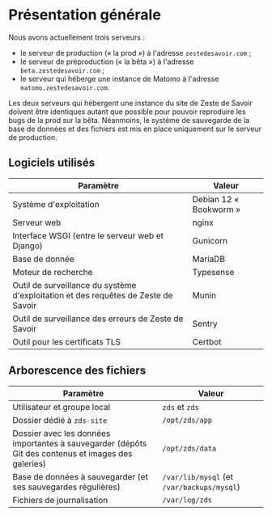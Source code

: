 # Présentation générale

Nous avons actuellement trois serveurs :

- le serveur de production (« la prod ») à l'adresse `zestedesavoir.com` ;
- le serveur de préproduction (« la bêta ») à l'adresse `beta.zestedesavoir.com` ;
- le serveur qui héberge une instance de Matomo à l'adresse `matomo.zestedesavoir.com`.

Les deux serveurs qui hébergent une instance du site de Zeste de Savoir doivent
être identiques autant que possible pour pouvoir reproduire les bugs de la prod
sur la bêta. Néanmoins, le système de sauvegarde de la base de données et des
fichiers est mis en place uniquement sur le serveur de production.

## Logiciels utilisés

| Paramètre                                                    | Valeur               |
| ------------------------------------------------------------ | -------------------- |
| Système d'exploitation                                       | Debian 12 « Bookworm » |
| Serveur web                                                  | nginx                |
| Interface WSGI (entre le serveur web et Django)              | Gunicorn             |
| Base de donnée                                               | MariaDB              |
| Moteur de recherche                                          | Typesense            |
| Outil de surveillance du système d'exploitation et des requêtes de Zeste de Savoir | Munin                |
| Outil de surveillance des erreurs de Zeste de Savoir         | Sentry               |
| Outil pour les certificats TLS                               | Certbot              |


## Arborescence des fichiers

| Paramètre                                                    | Valeur                                     |
| ------------------------------------------------------------ | ------------------------------------------ |
| Utilisateur et groupe local                                  | `zds` et `zds`                             |
| Dossier dédié à `zds-site`                                   | `/opt/zds/app`                             |
| Dossier avec les données importantes à sauvegarder (dépôts Git des contenus et images des galeries) | `/opt/zds/data`                            |
| Base de données à sauvegarder (et ses sauvegardes régulières) | `/var/lib/mysql` (et `/var/backups/mysql`) |
| Fichiers de journalisation                                   | `/var/log/zds`                             |
